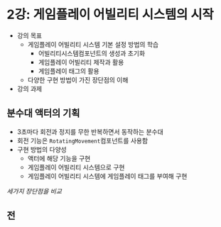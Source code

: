 # 2강: 게임플레이 어빌리티 시스템의 시작

- 강의 목표
  - 게임플레이 어빌리티 시스템 기본 설정 방법의 학습
    - 어빌리티시스템컴포넌트의 생성과 초기화
    - 게임플레이 어빌리티 제작과 활용
    - 게임플레이 태그의 활용
  - 다양한 구현 방법이 가진 장단점의 이해
- 강의 과제

## 분수대 액터의 기획

- 3초마다 회전과 정지를 무한 반복하면서 동작하는 분수대
- 회전 기능은 `RotatingMovement`컴포넌트를 사용함
- 구현 방법의 다양성
  - 액터에 해당 기능을 구현
  - 게임플레이 어빌리티 시스템으로 구현
  - 게임플레이 어빌리티 시스템에 게임플레이 태그를 부여해 구현

*세가지 장단점을 비교*

## 전